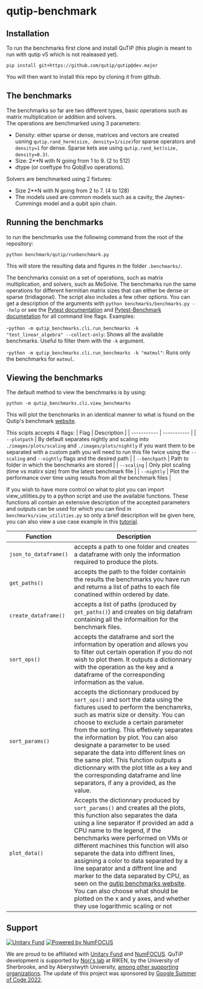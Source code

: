 qutip-benchmark
===============
Installation
-------

To run the benchmarks first clone and install QuTiP (this plugin is meant to run with qutip v5 which is not realeased yet).
```
pip install git+https://github.com/qutip/qutip@dev.major
```
You will then want to install this repo by cloning it from github.

The benchmarks
-------
The benchmarks so far are two different types, basic operations such as matrix multiplication or addition and solvers.  
The operations are benchmarked using 3 parameters:  
- Density: either sparse or dense, matrices and vectors are created usning `qutip.rand_herm(size, density=1/size)`for sparse operators and `density=1` for dense. Sparse kets ase using `qutip.rand_ket(size, density=0.3)`.  
- Size: 2**N with N going from 1 to 9. (2 to 512)
- dtype (or coeftype fro QobjEvo operations).

Solvers are benchmarked using 2 fixtures:
- Size 2**N with N going from 2 to 7. (4 to 128)
- The models used are common models such as a cavity, the Jaynes-Cummings model and a qubit spin chain.

Running the benchmarks
-------

to run the benchmarks use the following command from the root of the repository:
```
python benchmark/qutip/runbenchmark.py
```

This will store the resulting data and figures in the folder `.benchmarks/`.

The benchmarks consist on a set of operations, such as matrix multiplication,
and solvers, such as MeSolve.
The benchmarks run the same operations for different hermitian matrix sizes 
that can either be dense or sparse (tridiagonal).  The script also includes 
a few other options.
You can get a description of the arguments with `python
benchmarks/benchmarks.py --help` or
see the [Pytest documentation](https://docs.pytest.org/en/7.1.x/reference/reference.html#command-line-flags) 
and [Pytest-Benchmark documetation](https://pytest-benchmark.readthedocs.io/en/stable/usage.html#commandline-options)
for all command line flags.
Examples:

-`python -m qutip_benchmarks.cli.run_benchmarks -k "test_linear_algebra" --collect-only`:
Shows all the available benchmarks. Useful to filter them with the `-k`
argument. 

-`python -m qutip_benchmarks.cli.run_benchmarks -k "matmul"`: Runs only the benchmarks for
`matmul`.

Viewing the benchmarks
-------
The default method to view the benchmarks is by using:
```
python -m qutip_benchmarks.cli.view_benchmarks
```
This will plot the benchmarks in an identical manner to what is found on the Qutip's benchmark [website](https://qutip.org/qutip-benchmark).

This scipts accepts 4 flags:
| Flag      | Description |
| ----------- | ----------- |
| `--plotpath` | By default separates nightly and scaling into `./images/plots/scaling` and `./images/plots/nightly` if you want them to be separated with a custom path you will need to run this file twice using the `--scaling` and `--nightly` flags and the desired path |
| `--benchpath`   | Path to folder in which the benchmarks are stored  | 
| `--scaling`   | Only plot scaling (time vs matirx size) from the latest benchmark file  | 
| `--nightly`   | Plot the performance over time using results from all the benchmark files   | 

If you wish to have more control on what to plot you can import view_utilities.py to a python script and use the available functions. 
These functions all contain an extensive description of the accepted parameters and outputs can be used for which you can find in `benchmarks/view_utilities.py` so only a brief description will be given here, you can also view a use case example in this [tutorial](tutorial.md).

| Function      | Description |
| ----------- | ----------- |
|`json_to_dataframe()` | accepts a path to one folder and creates a dataframe with only the information required to produce the plots.|
|`get_paths()` | accepts the path to the folder containin the results the benchmarks you have run and returns a list of paths to each file conatined within ordered by date.|
|`create_dataframe()` | accepts a list of paths (produced by `get_paths()`) and creates on big datafram containing all the informaition for the benchmark files.|
|`sort_ops()` | accepts the dataframe and sort the information by operation and allows you to filter out certain operation if you do not wish to plot them. It outputs a dictionnary with the operation as the key and a dataframe of the corresponding information as the value.|
|`sort_params()` | accepts the dictionnary produced by `sort_ops()` and sort the data using the fixtures used to perform the benchamrks, such as matrix size or density. You can choose to exclude a certain parameter from the sorting. This effetively separates the information by plot. You can also designate a parameter to be used separate the data into different lines on the same plot. This function outputs a dictionnary with the plot title as a key and the corresponding dataframe and line separators, if any a provided, as the value.|
|`plot_data()`| Accepts the dictionnary produced by `sort_params()` and creates all the plots, this function also separates the data using a line separator if provided an add a CPU name to the legend, if the benchmarks were performed on VMs or different machines this function will also separete the data into diffrent lines, assigning a color to data separated by a line separator and a diffrent line and marker to the data separated by CPU, as seen on the [qutip benchmarks website](https://qutip.org/qutip-benchmark). You can also choose what should be plotted on the x and y axes, and whether they use logarithmic scaling or not|


Support
-------

[![Unitary Fund](https://img.shields.io/badge/Supported%20By-UNITARY%20FUND-brightgreen.svg?style=flat)](https://unitary.fund)
[![Powered by NumFOCUS](https://img.shields.io/badge/powered%20by-NumFOCUS-orange.svg?style=flat&colorA=E1523D&colorB=007D8A)](https://numfocus.org)

We are proud to be affiliated with [Unitary Fund](https://unitary.fund) and
[NumFOCUS](https://numfocus.org).  QuTiP development is supported by [Nori's
lab](https://dml.riken.jp/) at RIKEN, by the University of Sherbrooke, and by
Aberystwyth University, [among other supporting
organizations](https://qutip.org/#supporting-organizations). The update of this project was sponsored by [Google Summer of Code
2022](https://summerofcode.withgoogle.com).



